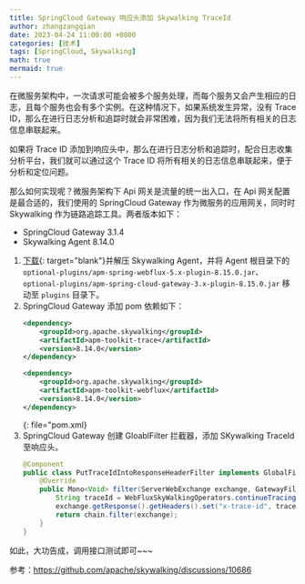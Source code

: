 ```yaml
---
title: SpringCloud Gateway 响应头添加 Skywalking TraceId
author: zhangzangqian
date: 2023-04-24 11:00:00 +0800
categories: [技术]
tags: [SpringCloud, Skywalking]
math: true
mermaid: true
---
```


在微服务架构中，一次请求可能会被多个服务处理，而每个服务又会产生相应的日志，且每个服务也会有多个实例。在这种情况下，如果系统发生异常，没有 Trace ID，那么在进行日志分析和追踪时就会非常困难，因为我们无法将所有相关的日志信息串联起来。

如果将 Trace ID 添加到响应头中，那么在进行日志分析和追踪时，配合日志收集分析平台，我们就可以通过这个 Trace ID 将所有相关的日志信息串联起来，便于分析和定位问题。

那么如何实现呢？微服务架构下 Api 网关是流量的统一出入口，在 Api 网关配置是最合适的，我们使用的 SpringCloud Gateway 作为微服务的应用网关，同时时 Skywalking 作为链路追踪工具。两者版本如下：

- SpringCloud Gateway 3.1.4
- Skywalking Agent 8.14.0

1. [下载](https://skywalking.apache.org/downloads/){: target="blank"}并解压 Skywalking Agent，并将 Agent 根目录下的 `optional-plugins/apm-spring-webflux-5.x-plugin-8.15.0.jar`、`optional-plugins/apm-spring-cloud-gateway-3.x-plugin-8.15.0.jar` 移动至 `plugins` 目录下。
2. SpringCloud Gateway 添加 pom 依赖如下：
    ```xml
    <dependency>
        <groupId>org.apache.skywalking</groupId>
        <artifactId>apm-toolkit-trace</artifactId>
        <version>8.14.0</version>
    </dependency>

    <dependency>
        <groupId>org.apache.skywalking</groupId>
        <artifactId>apm-toolkit-webflux</artifactId>
        <version>8.14.0</version>
    </dependency>
    ```
    {: file="pom.xml}
3. SpringCloud Gateway 创建 GloablFilter 拦截器，添加 SKywalking TraceId 至响应头。
    ```java
    @Component
    public class PutTraceIdIntoResponseHeaderFilter implements GlobalFilter {
        @Override
        public Mono<Void> filter(ServerWebExchange exchange, GatewayFilterChain chain) {
            String traceId = WebFluxSkyWalkingOperators.continueTracing(exchange, TraceContext::traceId);
            exchange.getResponse().getHeaders().set("x-trace-id", traceId);
            return chain.filter(exchange);
        }
    }
    ```

如此，大功告成，调用接口测试即可~~~

参考：https://github.com/apache/skywalking/discussions/10686